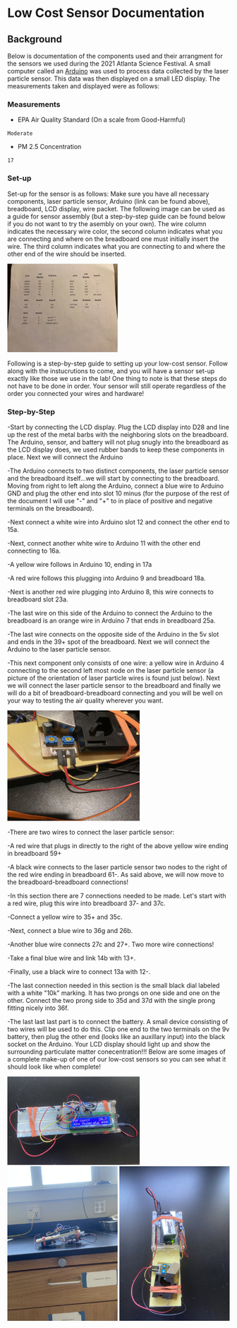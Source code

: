 # Low Cost Sensor Documentation

## Background
Below is documentation of the components used and their arrangment for the sensors we used during the 2021 Atlanta Science Festival. A small computer called an [Arduino](https://store.arduino.cc/usa/mkr2uno-adapter) was used to process data collected by the laser particle sensor. This data was then displayed on a small LED display. The measurements taken and displayed were as follows:

### Measurements
* EPA Air Quality Standard (On a scale from Good-Harmful)
```
Moderate
``` 
* PM 2.5 Concentration
```
17
```
### Set-up
Set-up for the sensor is as follows: 
Make sure you have all necessary components, laser particle sensor, Arduino (link can be found above), breadboard, LCD display, wire packet. The following image can be used as a guide for sensor assembly (but a step-by-step guide can be found below if you do not want to try the asembly on your own). The wire column indicates the necessary wire color, the second column indicates what you are connecting and where on the breadboard one must initially insert the wire. The third column indicates what you are connecting to and where the other end of the wire should be inserted. 

<img src="https://github.com/EmoryAir/EmoryAir.github.io/blob/Low_cost_schema/images/Low_Cost_Schema.png" width="250" height ="200">

Following is a step-by-step guide to setting up your low-cost sensor. Follow along with the instucrutions to come, and you will have a sensor set-up exactly like those we use in the lab! One thing to note is that these steps do not have to be done in order. Your sensor will still operate regardless of the order you connected your wires and hardware!


### Step-by-Step
-Start by connecting the LCD display. Plug the LCD display into D28 and line up the rest of the metal barbs with the neighboring slots on the breadboard. The Arduino, sensor, and battery will not plug snugly into the breadboard as the LCD display does, we used rubber bands to keep these components in place. Next we will connect the Arduino

-The Arduino connects to two distinct components, the laser particle sensor and the breadboard itself...we will start by connecting to the breadboard. Moving from right to left along the Arduino, connect a blue wire to Arduino GND and plug the other end into slot 10 minus (for the purpose of the rest of the document I will use "-" and "+" to in place of positive and negative terminals on the breadboard). 

-Next connect a white wire into Arduino slot 12 and connect the other end to 15a. 

-Next, connect another white wire to Arduino 11 with the other end connecting to 16a. 

-A yellow wire follows in Arduino 10, ending in 17a

-A red wire follows this plugging into Arduino 9 and breadboard 18a. 

-Next is another red wire plugging into Arduino 8, this wire connects to breadboard slot 23a. 

-The last wire on this side of the Arduino to connect the Arduino to the breadboard is an orange wire in Arduino 7 that ends in breadboard 25a. 

-The last wire connects on the opposite side of the Arduino in the 5v slot and ends in the 39+ spot of the breadboard. Next we will connect the Arduino to the laser particle sensor.

-This next component only consists of one wire: a yellow wire in Arduino 4 connecting to the second left most node on the laser particle sensor (a picture of the orientation of laser particle wires is found just below). Next we will connect the laser particle sensor to the breadboard and finally we will do a bit of breadboard-breadboard connecting and you will be well on your way to testing the air quality wherever you want.

<img src="https://github.com/EmoryAir/EmoryAir.github.io/blob/Low_cost_schema/images/IMG-1246.jpg" width="300" height ="250">

-There are two wires to connect the laser particle sensor: 

-A red wire that plugs in directly to the right of the above yellow wire ending in breadboard 59+ 

-A black wire connects to the laser particle sensor two nodes to the right of the red wire ending in breadboard 61-. As said above, we will now move to the breadboard-breadboard connections!

-In this section there are 7 connections needed to be made. Let's start with a red wire, plug this wire into breadboard 37- and 37c. 

-Connect a yellow wire to 35+ and 35c. 

-Next, connect a blue wire to 36g and 26b. 

-Another blue wire connects 27c and 27+. Two more wire connections! 

-Take a final blue wire and link 14b with 13+. 

-Finally, use a black wire to connect 13a with 12-. 

-The last connection needed in this section is the small black dial labeled with a white "10k" marking. It has two prongs on one side and one on the other. Connect the two prong side to 35d and 37d with the single prong fitting nicely into 36f. 

-The last last last part is to connect the battery. A small device consisting of two wires will be used to do this. Clip one end to the two terminals on the 9v battery, then plug the other end (looks like an auxillary input) into the black socket on the Arduino. Your LCD display should light up and show the surrounding particulate matter conecentration!!! Below are some images of a complete make-up of one of our low-cost sensors so you can see what it should look like when complete!

<img src="https://github.com/EmoryAir/EmoryAir.github.io/blob/Low_cost_schema/images/IMG-1103.jpg" width="300" height ="200">
<img src="https://github.com/EmoryAir/EmoryAir.github.io/blob/Low_cost_schema/images/IMG-1104.jpg" width="250" height ="350">
<img src="https://github.com/EmoryAir/EmoryAir.github.io/blob/Low_cost_schema/images/IMG-1105.jpg" width="250" height ="350">



